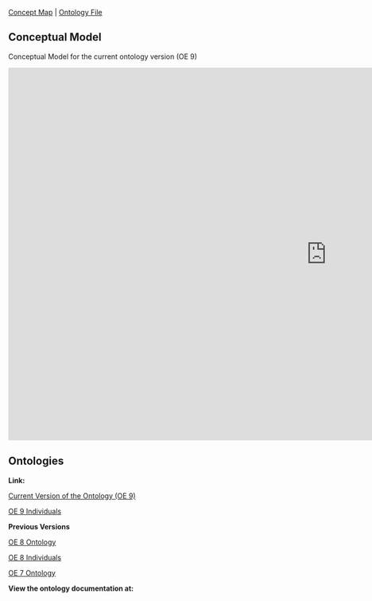 [Concept Map](#conceptual-model) | [Ontology File](course-recommender.rdf)

## Conceptual Model

Conceptual Model for the current ontology version (OE 9)

<iframe src="https://docs.google.com/presentation/d/e/2PACX-1vT_hoVxISQjwSDF2v_LMlL0Ra3RqFPPKDsxnljISJsoO4n3FQXPezZor3k_aNq3nw/embed?start=false&loop=false&delayms=3000" frameborder="0" width="1280" height="749" allowfullscreen="true" mozallowfullscreen="true" webkitallowfullscreen="true"></iframe>

## Ontologies

**Link:**

[Current Version of the Ontology (OE 9)](https://drive.google.com/file/d/1verhdTvaZH14al4VWKdWQ2QXlu_wuWxd/view?usp=sharing)

[OE 9 Individuals](https://drive.google.com/file/d/1FyM0HyfL2gX5EFISvuk4AhkvFRoopKsG/view?usp=sharing)

**Previous Versions**

[OE 8 Ontology](https://drive.google.com/file/d/1v9KZwQ4AZDXTUz2iHKb_jwY-ValCyj1g/view?usp=sharing)

[OE 8 Individuals](https://drive.google.com/file/d/17cGa9se5tNKEGQONhoDQR0vvtq-w-c75/view?usp=sharing)

[OE 7 Ontology](https://drive.google.com/file/d/1ARmCyA8xjANjzTvHzqkahsWC4y-itHmT/view?usp=sharing)

**View the ontology documentation at:**
